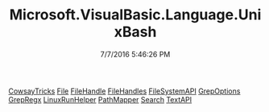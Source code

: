 ﻿---
title: Microsoft.VisualBasic.Language.UnixBash
date: 7/7/2016 5:46:26 PM
---

[CowsayTricks](T-Microsoft.VisualBasic.Language.UnixBash.CowsayTricks.html)
[File](T-Microsoft.VisualBasic.Language.UnixBash.File.html)
[FileHandle](T-Microsoft.VisualBasic.Language.UnixBash.FileHandle.html)
[FileHandles](T-Microsoft.VisualBasic.Language.UnixBash.FileHandles.html)
[FileSystemAPI](T-Microsoft.VisualBasic.Language.UnixBash.FileSystemAPI.html)
[GrepOptions](T-Microsoft.VisualBasic.Language.UnixBash.GrepOptions.html)
[GrepRegx](T-Microsoft.VisualBasic.Language.UnixBash.GrepRegx.html)
[LinuxRunHelper](T-Microsoft.VisualBasic.Language.UnixBash.LinuxRunHelper.html)
[PathMapper](T-Microsoft.VisualBasic.Language.UnixBash.PathMapper.html)
[Search](T-Microsoft.VisualBasic.Language.UnixBash.Search.html)
[TextAPI](T-Microsoft.VisualBasic.Language.UnixBash.TextAPI.html)
